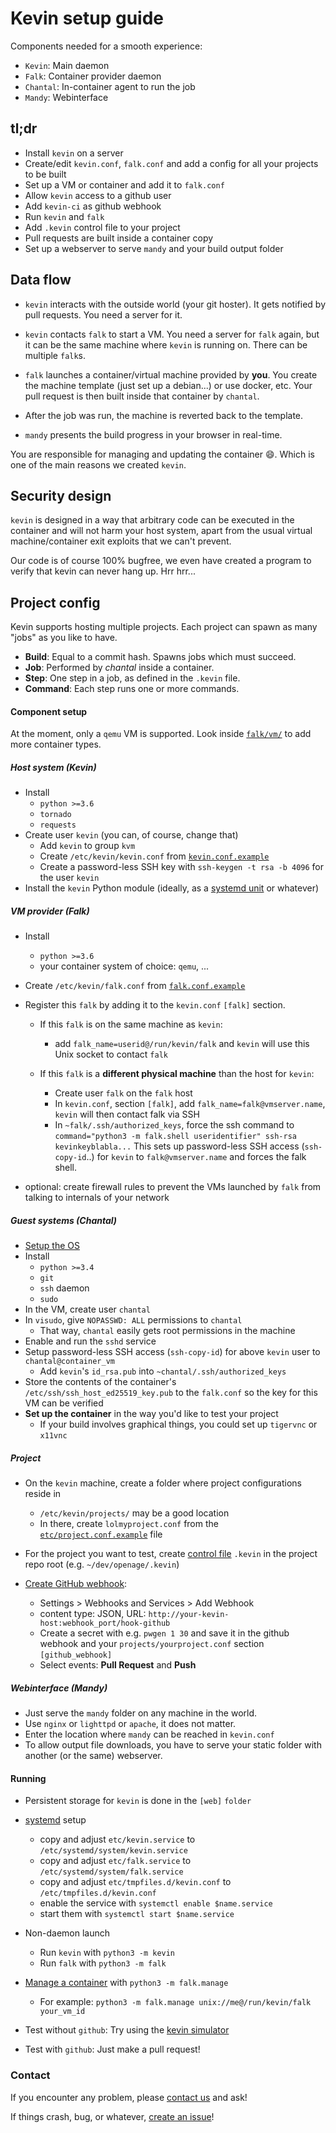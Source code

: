 Kevin setup guide
=================

Components needed for a smooth experience:

* `Kevin`: Main daemon
* `Falk`: Container provider daemon
* `Chantal`: In-container agent to run the job
* `Mandy`: Webinterface


tl;dr
-----

* Install `kevin` on a server
* Create/edit `kevin.conf`, `falk.conf` and add a config for all your projects to be built
* Set up a VM or container and add it to `falk.conf`
* Allow `kevin` access to a github user
* Add `kevin-ci` as github webhook
* Run `kevin` and `falk`
* Add `.kevin` control file to your project
* Pull requests are built inside a container copy
* Set up a webserver to serve `mandy` and your build output folder


Data flow
---------

* `kevin` interacts with the outside world (your git hoster).
  It gets notified by pull requests. You need a server for it.

* `kevin` contacts `falk` to start a VM. You need a server for `falk` again,
  but it can be the same machine where `kevin` is running on.
  There can be multiple `falk`s.

* `falk` launches a container/virtual machine provided by **you**. You
  create the machine template (just set up a debian...) or use docker, etc.
  Your pull request is then built inside that container by `chantal`.

* After the job was run, the machine is reverted back to the template.

* `mandy` presents the build progress in your browser in real-time.

You are responsible for managing and updating the container :smile:.
Which is one of the main reasons we created `kevin`.


Security design
---------------

`kevin` is designed in a way that arbitrary code can be executed in the
container and will not harm your host system, apart from the usual virtual
machine/container exit exploits that we can't prevent.

Our code is of course 100% bugfree, we even have created a program
to verify that kevin can never hang up. Hrr hrr...


Project config
--------------

Kevin supports hosting multiple projects.
Each project can spawn as many "jobs" as you like to have.

* **Build**: Equal to a commit hash. Spawns jobs which must succeed.
* **Job**: Performed by *chantal* inside a container.
* **Step**: One step in a job, as defined in the `.kevin` file.
* **Command**: Each step runs one or more commands.


#### Component setup

At the moment, only a `qemu` VM is supported.
Look inside [`falk/vm/`](/falk/vm) to add more container types.


##### Host system (Kevin)

- Install
  - `python >=3.6`
  - `tornado`
  - `requests`
- Create user `kevin` (you can, of course, change that)
  - Add `kevin` to group `kvm`
  - Create `/etc/kevin/kevin.conf` from [`kevin.conf.example`](/etc/kevin.conf.example)
  - Create a password-less SSH key with `ssh-keygen -t rsa -b 4096` for the user `kevin`
- Install the `kevin` Python module (ideally, as a [systemd unit](/etc/kevin.service) or whatever)


##### VM provider (Falk)

- Install
  - `python >=3.6`
  - your container system of choice: `qemu`, ...

- Create `/etc/kevin/falk.conf` from [`falk.conf.example`](/etc/falk.conf.example)

- Register this `falk` by adding it to the `kevin.conf` `[falk]` section.
  - If this `falk` is on the same machine as `kevin`:
    - add `falk_name=userid@/run/kevin/falk`
      and `kevin` will use this Unix socket to contact `falk`

  - If this `falk` is a **different physical machine** than the host for `kevin`:
    - Create user `falk` on the `falk` host
    - In `kevin.conf`, section `[falk]`, add `falk_name=falk@vmserver.name`,
      `kevin` will then contact falk via SSH
    - In `~falk/.ssh/authorized_keys`, force the ssh command to
      `command="python3 -m falk.shell useridentifier" ssh-rsa kevinkeyblabla...`
      This sets up password-less SSH access (`ssh-copy-id`..)
      for `kevin` to `falk@vmserver.name` and forces the falk shell.

- optional: create firewall rules to prevent the VMs launched by `falk`
   from talking to internals of your network


##### Guest systems (Chantal)

- [Setup the OS](https://wiki.archlinux.org/index.php/QEMU#Creating_new_virtualized_system)
- Install
  - `python >=3.4`
  - `git`
  - `ssh` daemon
  - `sudo`
- In the VM, create user `chantal`
- In `visudo`, give `NOPASSWD: ALL` permissions to `chantal`
  - That way, `chantal` easily gets root permissions in the machine
- Enable and run the `sshd` service
- Setup password-less SSH access (`ssh-copy-id`) for above `kevin` user to `chantal@container_vm`
  - Add `kevin`'s `id_rsa.pub` into `~chantal/.ssh/authorized_keys`
- Store the contents of the container's `/etc/ssh/ssh_host_ed25519_key.pub`
  to the `falk.conf` so the key for this VM can be verified
- **Set up the container** in the way you'd like to test your project
  - If your build involves graphical things, you could set up `tigervnc` or `x11vnc`


##### Project

- On the `kevin` machine,
   create a folder where project configurations reside in
  - `/etc/kevin/projects/` may be a good location
  - In there, create `lolmyproject.conf` from the
    [`etc/project.conf.example`](/etc/project.conf.example) file

- For the project you want to test,
  create [control file](/etc/controlfile.example) `.kevin`
  in the project repo root (e.g. `~/dev/openage/.kevin`)

- [Create GitHub webhook](https://developer.github.com/webhooks/creating/):
  - Settings > Webhooks and Services > Add Webhook
  - content type: JSON, URL: `http://your-kevin-host:webhook_port/hook-github`
  - Create a secret with e.g. `pwgen 1 30` and save it in the github webhook
    and your `projects/yourproject.conf` section `[github_webhook]`
  - Select events: **Pull Request** and **Push**


##### Webinterface (Mandy)

- Just serve the `mandy` folder on any machine in the world.
- Use `nginx` or `lighttpd` or `apache`, it does not matter.
- Enter the location where `mandy` can be reached in `kevin.conf`
- To allow output file downloads, you have to serve your static folder with
  another (or the same) webserver.


#### Running

* Persistent storage for `kevin` is done in the `[web]` `folder`
* [systemd](https://www.freedesktop.org/wiki/Software/systemd/) setup
  * copy and adjust `etc/kevin.service` to `/etc/systemd/system/kevin.service`
  * copy and adjust `etc/falk.service` to `/etc/systemd/system/falk.service`
  * copy and adjust `etc/tmpfiles.d/kevin.conf` to `/etc/tmpfiles.d/kevin.conf`
  * enable the service with `systemctl enable $name.service`
  * start them with `systemctl start $name.service`
* Non-daemon launch
  * Run `kevin` with `python3 -m kevin`
  * Run `falk` with `python3 -m falk`
* [Manage a container](falk.md#managing-vms) with `python3 -m falk.manage`
  * For example: `python3 -m falk.manage unix://me@/run/kevin/falk your_vm_id`

* Test without `github`: Try using the [kevin simulator](simulator.md)
* Test with `github`: Just make a pull request!


### Contact

If you encounter any problem, please [contact us](/README.md#contact) and ask!

If things crash, bug, or whatever, [create an issue](https://github.com/SFTtech/kevin/issues)!
